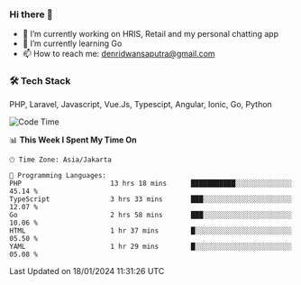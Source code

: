 ### Hi there 👋

- 🔭 I’m currently working on HRIS, Retail and my personal chatting app
- 🌱 I’m currently learning Go
- 📫 How to reach me: denridwansaputra@gmail.com


### 🛠 Tech Stack
PHP, Laravel, Javascript, Vue.Js, Typescipt, Angular, Ionic, Go, Python


<!--START_SECTION:waka-->
![Code Time](http://img.shields.io/badge/Code%20Time-4%2C130%20hrs%209%20mins-blue)

📊 **This Week I Spent My Time On** 

```text
🕑︎ Time Zone: Asia/Jakarta

💬 Programming Languages: 
PHP                      13 hrs 18 mins      ███████████░░░░░░░░░░░░░░   45.14 % 
TypeScript               3 hrs 33 mins       ███░░░░░░░░░░░░░░░░░░░░░░   12.07 % 
Go                       2 hrs 58 mins       ███░░░░░░░░░░░░░░░░░░░░░░   10.06 % 
HTML                     1 hr 37 mins        █░░░░░░░░░░░░░░░░░░░░░░░░   05.50 % 
YAML                     1 hr 29 mins        █░░░░░░░░░░░░░░░░░░░░░░░░   05.08 % 
```


 Last Updated on 18/01/2024 11:31:26 UTC
<!--END_SECTION:waka-->
